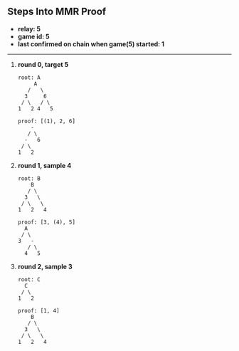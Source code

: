 ## Steps Into MMR Proof

- **relay: 5**
- **game id: 5**
- **last confirmed on chain when game(5) started: 1**

---

1. **round 0, target 5**
	```
	root: A
	     A
	   /   \
	  3     6
	 / \   / \
	1   2 4   5

	proof: [(1), 2, 6]
	    -
	   / \
	  -   6
	 / \
	1   2
	```

2. **round 1, sample 4**
	```
	root: B
	    B
	   / \
	  3   \
	 / \   \
	1   2   4

	proof: [3, (4), 5]
	  A
	 / \
	3   -
	   / \
	  4   5
	```

3. **round 2, sample 3**
	```
	root: C
	  C
	 / \
	1   2

	proof: [1, 4]
	    B
	   / \
	  3   \
	 / \   \
	1   2   4
	```
